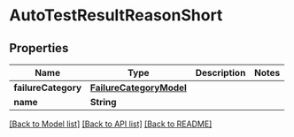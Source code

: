 # AutoTestResultReasonShort

## Properties
Name | Type | Description | Notes
------------ | ------------- | ------------- | -------------
**failureCategory** | [**FailureCategoryModel**](FailureCategoryModel.md) |  | 
**name** | **String** |  | 

[[Back to Model list]](../README.md#documentation-for-models) [[Back to API list]](../README.md#documentation-for-api-endpoints) [[Back to README]](../README.md)


